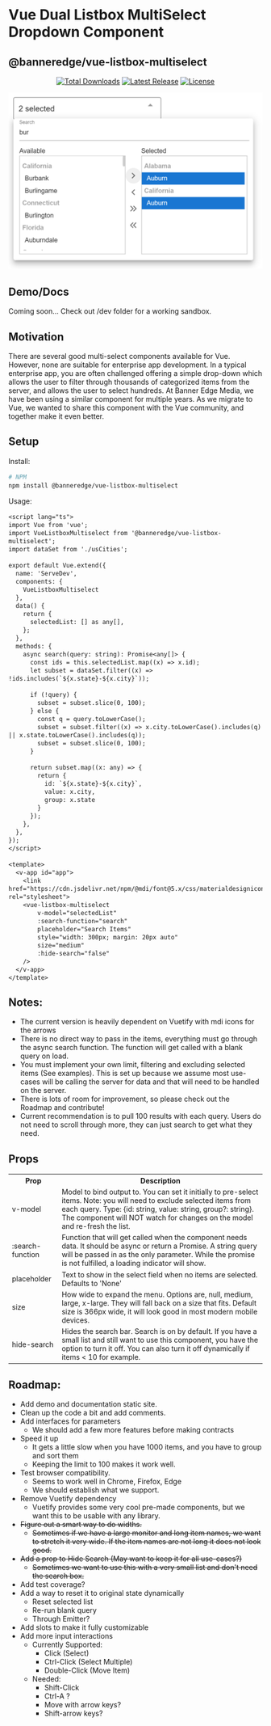 #  Vue Dual Listbox MultiSelect Dropdown Component
## @banneredge/vue-listbox-multiselect
<p align="center">
    <a href="https://www.npmjs.com/package/@banneredge/vue-listbox-multiselect"><img src="https://img.shields.io/npm/dt/@banneredge/vue-listbox-multiselect.svg" alt="Total Downloads"></a>
    <a href="https://www.npmjs.com/package/@banneredge/vue-listbox-multiselect"><img src="https://img.shields.io/npm/v/@banneredge/vue-listbox-multiselect.svg" alt="Latest Release"></a>
    <a href="https://github.com/banner-edge-media/vue-listbox-multiselect/blob/master/LICENSE"><img src="https://img.shields.io/npm/l/@banneredge/vue-listbox-multiselect.svg" alt="License"></a>
</p>

![Preview](preview.png?)

## Demo/Docs

Coming soon... Check out /dev folder for a working sandbox.

## Motivation

There are several good multi-select components available for Vue. However, none are suitable for enterprise app development. In a typical enterprise app, you are often challenged offering a simple drop-down which allows the user to filter through thousands of categorized items from the server, and allows the user to select hundreds. At Banner Edge Media, we have been using a similar component for multiple years. As we migrate to Vue, we wanted to share this component with the Vue community, and together make it even better.  

## Setup
Install:
```bash
# NPM
npm install @banneredge/vue-listbox-multiselect
```

Usage:
```vue
<script lang="ts">
import Vue from 'vue';
import VueListboxMultiselect from '@banneredge/vue-listbox-multiselect';
import dataSet from './usCities';

export default Vue.extend({
  name: 'ServeDev',
  components: {
    VueListboxMultiselect
  },
  data() {
    return {
      selectedList: [] as any[],
    };
  },
  methods: {
    async search(query: string): Promise<any[]> {
      const ids = this.selectedList.map((x) => x.id);
      let subset = dataSet.filter((x) => !ids.includes(`${x.state}-${x.city}`));

      if (!query) {
        subset = subset.slice(0, 100);
      } else {
        const q = query.toLowerCase();
        subset = subset.filter((x) => x.city.toLowerCase().includes(q) || x.state.toLowerCase().includes(q));
        subset = subset.slice(0, 100);
      }

      return subset.map((x: any) => {
        return {
          id: `${x.state}-${x.city}`,
          value: x.city,
          group: x.state
        }
      });
    },
  },
});
</script>

<template>
  <v-app id="app">
    <link href="https://cdn.jsdelivr.net/npm/@mdi/font@5.x/css/materialdesignicons.min.css" rel="stylesheet">
    <vue-listbox-multiselect
        v-model="selectedList"
        :search-function="search"
        placeholder="Search Items"
        style="width: 300px; margin: 20px auto"
        size="medium"
        :hide-search="false"
    />
  </v-app>
</template>
```
## Notes:
* The current version is heavily dependent on Vuetify with mdi icons for the arrows
* There is no direct way to pass in the items, everything must go through the async search function. The function will get called with a blank query on load.
* You must implement your own limit, filtering and excluding selected items (See examples). This is set up because we assume most use-cases will be calling the server for data and that will need to be handled on the server.
* There is lots of room for improvement, so please check out the Roadmap and contribute!
* Current recommendation is to pull 100 results with each query. Users do not need to scroll through more, they can just search to get what they need.

## Props
<table>
<tr>
<th>Prop</th>
<th>Description</th>
</tr>
<tr>
    <td>
    v-model
    </td>
    <td>
    Model to bind output to. You can set it initially to pre-select items. Note: you will need to exclude selected items from each query. Type: {id: string, value: string, group?: string}. The component will NOT watch for changes on the model and re-fresh the list.
    </td>
</tr>
<tr>
    <td>
    :search-function
    </td>
    <td>
    Function that will get called when the component needs data. It should be async or return a Promise. A string query will be passed in as the only parameter. While the promise is not fulfilled, a loading indicator will show.
    </td>
</tr>
<tr>
    <td>
    placeholder
    </td>
    <td>
    Text to show in the select field when no items are selected. Defaults to 'None' 
    </td>
</tr>
<tr>
    <td>
    size
    </td>
    <td>
    How wide to expand the menu. Options are, null, medium, large, x-large. They will fall back on a size that fits. Default size is 366px wide, it will look good in most modern mobile devices.
    </td>
</tr>
<tr>
    <td>
    hide-search
    </td>
    <td>
    Hides the search bar. Search is on by default. If you have a small list and still want to use this component, you have the option to turn it off. You can also turn it off dynamically if items < 10 for example.
    </td>
</tr>
</table>

## Roadmap:
* Add demo and documentation static site.
* Clean up the code a bit and add comments.
* Add interfaces for parameters
    * We should add a few more features before making contracts
* Speed it up
    * It gets a little slow when you have 1000 items, and you have to group and sort them
    * Keeping the limit to 100 makes it work well.
* Test browser compatibility.
    * Seems to work well in Chrome, Firefox, Edge
    * We should establish what we support.
* Remove Vuetify dependency
    * Vuetify provides some very cool pre-made components, but we want this to be usable with any library.
* ~~Figure out a smart way to do widths.~~
    * ~~Sometimes if we have a large monitor and long item names, we want to stretch it very wide. If the item names are not long it does not look good.~~
* ~~Add a prop to Hide Search (May want to keep it for all use-cases?)~~
    * ~~Sometimes we want to use this with a very small list and don't need the search box.~~
* Add test coverage?
* Add a way to reset it to original state dynamically
    * Reset selected list
    * Re-run blank query
    * Through Emitter?
* Add slots to make it fully customizable
* Add more input interactions
    * Currently Supported:
        * Click (Select)
        * Ctrl-Click (Select Multiple)
        * Double-Click (Move Item)
    * Needed:
        * Shift-Click
        * Ctrl-A ?
        * Move with arrow keys?
        * Shift-arrow keys?
